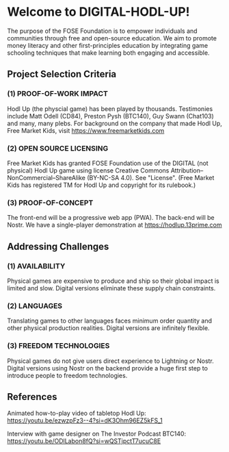 # Welcome to DIGITAL-HODL-UP!

The purpose of the FOSE Foundation is to empower individuals and communities through free and open-source education. We aim to promote money literacy and other first-principles education by integrating game schooling techniques that make learning both engaging and accessible.

## Project Selection Criteria

### (1) PROOF-OF-WORK IMPACT

Hodl Up (the physcial game) has been played by thousands. Testimonies include Matt Odell (CD84), Preston Pysh (BTC140), Guy Swann (Chat103) and many, many plebs. For background on the company that made Hodl Up, Free Market Kids, visit https://www.freemarketkids.com

### (2) OPEN SOURCE LICENSING

Free Market Kids has granted FOSE Foundation use of the DIGITAL (not physical) Hodl Up game using license Creative Commons Attribution–NonCommercial–ShareAlike (BY-NC-SA 4.0). See "License".  (Free Market Kids has registered TM for Hodl Up and copyright for its rulebook.)

### (3) PROOF-OF-CONCEPT

The front-end will be a progressive web app (PWA). The back-end will be Nostr. We have a single-player demonstration at https://hodlup.13prime.com

## Addressing Challenges

### (1) ﻿﻿﻿﻿AVAILABILITY

Physical games are expensive to produce and ship so their global impact is limited and slow. Digital versions eliminate these supply chain constraints.

### (2) ﻿﻿﻿﻿LANGUAGES 

Translating games to other languages faces minimum order quantity and other physical production realities. Digital versions are infinitely flexible.

### ﻿﻿﻿﻿(3) FREEDOM TECHNOLOGIES  

Physical games do not give users direct experience to Lightning or Nostr. Digital versions using Nostr on the backend provide a huge first step to introduce people to freedom technologies.

## References

Animated how-to-play video of tabletop Hodl Up:  https://youtu.be/ezwzpFz3--4?si=dK3Ohm96EZ5kFS_1

Interview with game designer on The Investor Podcast BTC140: https://youtu.be/ODlLabon8fQ?si=wQSTjpctT7ucuC8E

